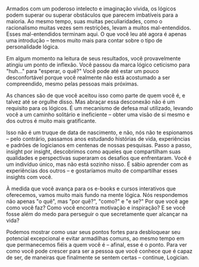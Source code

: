 Armados com um poderoso intelecto e imaginação vívida, os lógicos podem superar ou superar obstáculos que parecem imbatíveis para a maioria. Ao mesmo tempo, suas muitas peculiaridades, como o racionalismo muitas vezes sem restrições, levam a muitos mal-entendidos. Esses mal-entendidos terminam aqui. O que você leu até agora é apenas uma introdução – temos muito mais para contar sobre o tipo de personalidade lógica.

Em algum momento na leitura de seus resultados, você provavelmente atingiu um ponto de inflexão. Você passou da marca lógico ceticismo para "huh..." para "esperar, o quê?" Você pode até estar um pouco desconfortável porque você realmente não está acostumado a ser compreendido, mesmo pelas pessoas mais próximas.

As chances são de que você aceitou isso como parte de quem você é, e talvez até se orgulhe disso. Mas abraçar essa desconexão não é um requisito para os lógicos. É um mecanismo de defesa mal utilizado, levando você a um caminho solitário e ineficiente – obter uma visão de si mesmo e dos outros é muito mais gratificante.

Isso não é um truque de data de nascimento, e não, nós não te espionamos – pelo contrário, passamos anos estudando histórias de vida, experiências e padrões de logicianos em centenas de nossas pesquisas. Passo a passo, insight por insight, descobrimos como aqueles que compartilham suas qualidades e perspectivas superaram os desafios que enfrentaram. Você é um indivíduo único, mas não está sozinho nisso. É sábio aprender com as experiências dos outros – e gostaríamos muito de compartilhar esses insights com você.

À medida que você avança para os e-books e cursos interativos que oferecemos, vamos muito mais fundo na mente lógica. Nós respondemos não apenas "o quê", mas "por quê?", "como?" e "e se?" Por que você age como você faz? Como você encontra motivação e inspiração? E se você fosse além do medo para perseguir o que secretamente quer alcançar na vida?

Podemos mostrar como usar seus pontos fortes para desbloquear seu potencial excepcional e evitar armadilhas comuns, ao mesmo tempo em que permanecemos fiéis a quem você é – afinal, esse é o ponto. Para ver como você pode crescer para ser a pessoa que você conhece que é capaz de ser, de maneiras que finalmente se sentem certas – continue, Logician.